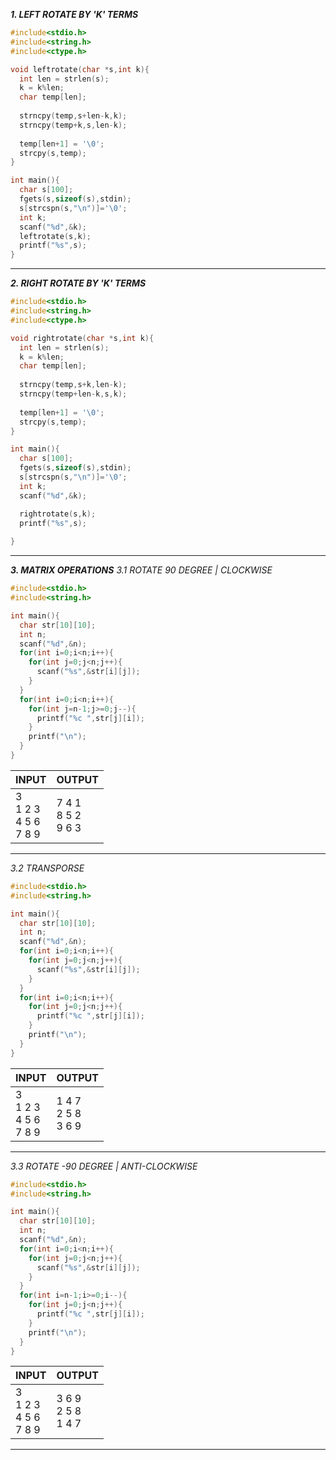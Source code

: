 ***1. LEFT ROTATE BY 'K' TERMS***

```c
#include<stdio.h>
#include<string.h>
#include<ctype.h>

void leftrotate(char *s,int k){
  int len = strlen(s);
  k = k%len;
  char temp[len];
  
  strncpy(temp,s+len-k,k);
  strncpy(temp+k,s,len-k);
  
  temp[len+1] = '\0';
  strcpy(s,temp);
}

int main(){
  char s[100];
  fgets(s,sizeof(s),stdin);
  s[strcspn(s,"\n")]='\0';
  int k;
  scanf("%d",&k);
  leftrotate(s,k);
  printf("%s",s);
}
```
---
***2. RIGHT ROTATE BY 'K' TERMS***

```c
#include<stdio.h>
#include<string.h>
#include<ctype.h>

void rightrotate(char *s,int k){
  int len = strlen(s);
  k = k%len;
  char temp[len];
  
  strncpy(temp,s+k,len-k);
  strncpy(temp+len-k,s,k);
  
  temp[len+1] = '\0';
  strcpy(s,temp);
}

int main(){
  char s[100];
  fgets(s,sizeof(s),stdin);
  s[strcspn(s,"\n")]='\0';
  int k;
  scanf("%d",&k);

  rightrotate(s,k);
  printf("%s",s);
  
}
```
---
***3. MATRIX OPERATIONS***
*3.1 ROTATE 90 DEGREE | CLOCKWISE*

```c
#include<stdio.h>
#include<string.h>

int main(){
  char str[10][10];
  int n;
  scanf("%d",&n);
  for(int i=0;i<n;i++){
    for(int j=0;j<n;j++){
      scanf("%s",&str[i][j]);
    }
  }
  for(int i=0;i<n;i++){
    for(int j=n-1;j>=0;j--){
      printf("%c ",str[j][i]);
    }
    printf("\n");
  }
}
```

| INPUT                        | OUTPUT                    |
| ---------------------------- | ------------------------- |
| 3<br>1 2 3<br>4 5 6<br>7 8 9 | 7 4 1 <br>8 5 2 <br>9 6 3 |

---
*3.2 TRANSPORSE*

```c
#include<stdio.h>
#include<string.h>

int main(){
  char str[10][10];
  int n;
  scanf("%d",&n);
  for(int i=0;i<n;i++){
    for(int j=0;j<n;j++){
      scanf("%s",&str[i][j]);
    }
  }
  for(int i=0;i<n;i++){
    for(int j=0;j<n;j++){
      printf("%c ",str[j][i]);
    }
    printf("\n");
  }
}
```

| INPUT                        | OUTPUT                    |
| ---------------------------- | ------------------------- |
| 3<br>1 2 3<br>4 5 6<br>7 8 9 | 1 4 7 <br>2 5 8 <br>3 6 9 |

---
*3.3 ROTATE -90 DEGREE | ANTI-CLOCKWISE*

```c
#include<stdio.h>
#include<string.h>

int main(){
  char str[10][10];
  int n;
  scanf("%d",&n);
  for(int i=0;i<n;i++){
    for(int j=0;j<n;j++){
      scanf("%s",&str[i][j]);
    }
  }
  for(int i=n-1;i>=0;i--){
    for(int j=0;j<n;j++){
      printf("%c ",str[j][i]);
    }
    printf("\n");
  }
}
```

| INPUT                        | OUTPUT                    |
| ---------------------------- | ------------------------- |
| 3<br>1 2 3<br>4 5 6<br>7 8 9 | 3 6 9 <br>2 5 8 <br>1 4 7 |

---
